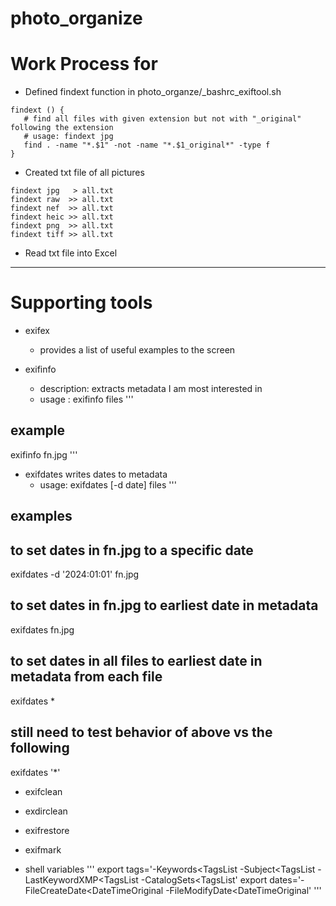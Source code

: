 # photo_organize

# Work Process for 

- Defined findext function in photo_organze/_bashrc_exiftool.sh
```
findext () {
   # find all files with given extension but not with "_original" following the extension
   # usage: findext jpg
   find . -name "*.$1" -not -name "*.$1_original*" -type f
}
```

- Created txt file of all pictures
```
findext jpg   > all.txt
findext raw  >> all.txt
findext nef  >> all.txt
findext heic >> all.txt
findext png  >> all.txt
findext tiff >> all.txt
```

- Read txt file into Excel






-------------------------------------------------
# Supporting tools

- exifex
  - provides a list of useful examples to the screen

- exifinfo
  - description: extracts metadata I am most interested in
  - usage      : exifinfo files
'''
## example
exifinfo fn.jpg
'''

- exifdates writes dates to metadata
  - usage: exifdates [-d date] files
'''
## examples

## to set dates in fn.jpg to a specific date
exifdates -d '2024:01:01' fn.jpg

## to set dates in fn.jpg to earliest date in metadata
exifdates fn.jpg

## to set dates in all files to earliest date in metadata from each file
exifdates *

## still need to test behavior of above vs the following
exifdates '*'

- exifclean

- exdirclean

- exifrestore

- exifmark

- shell variables
'''
export tags='-Keywords<TagsList -Subject<TagsList -LastKeywordXMP<TagsList -CatalogSets<TagsList' 
export dates='-FileCreateDate<DateTimeOriginal -FileModifyDate<DateTimeOriginal'
'''

